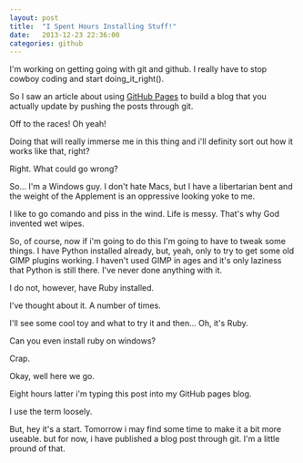 ```yaml
---
layout: post
title:  "I Spent Hours Installing Stuff!"
date:   2013-12-23 22:36:00
categories: github
---
```


I'm working on getting going with git and github. I really have to stop cowboy coding and start doing_it_right().

So I saw an article about using [GitHub Pages][github-pages] to build a blog that you actually update by pushing the posts through git.

Off to the races! Oh yeah!

Doing that will really immerse me in this thing and i'll definity sort out how it works like that, right?

Right. What could go wrong?

So... I'm a Windows guy. I don't hate Macs, but I have a libertarian bent and the weight of the Applement is an oppressive looking yoke to me. 

I like to go comando and piss in the wind. Life is messy. That's why God invented wet wipes.

So, of course, now if i'm going to do this I'm going to have to tweak some things. I have Python installed already, but, yeah, only to try to get 
some old GIMP plugins working. I haven't used GIMP in ages and it's only laziness that Python is still there. I've never done anything with it.
 
I do not, however, have Ruby installed.

I've thought about it. A number of times.

I'll see some cool toy and what to try it and then... Oh, it's Ruby.

Can you even install ruby on windows?

Crap.

Okay, well here we go.

Eight hours latter i'm typing this post into my GitHub pages blog.

I use the term loosely.

But, hey it's a start. Tomorrow i may find some time to make it a bit more useable. but for now, i have published a blog post through git. I'm a little pround of that.


[github-pages]: http://pages.github.com/